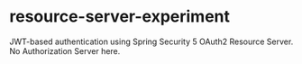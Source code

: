 # resource-server-experiment

JWT-based authentication using Spring Security 5 OAuth2 Resource Server. No Authorization Server here.
